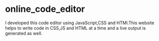 # online_code_editor
I developed this code editor using JavaScript,CSS and HTMl.This website helps to write code in CSS,JS and HTML at a time and a live output is generated as well.

